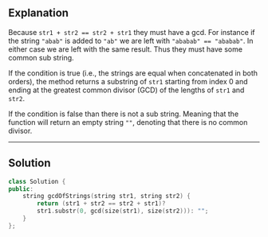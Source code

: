 
## Explanation

Because `str1 + str2 == str2 + str1` they must have a gcd. For instance if the string `"abab"` is added to `"ab"` we are left with `"ababab" == "ababab"`. In either case we are left with the same result. Thus they must have some common sub string. 

If the condition is true (i.e., the strings are equal when concatenated in both orders), the method returns a substring of `str1` starting from index 0 and ending at the greatest common divisor (GCD) of the lengths of `str1` and `str2`.

If the condition is false than there is not a sub string. Meaning that the function will return an empty string `""`, denoting that there is no common divisor.

****
## Solution

```cpp
class Solution {
public:
    string gcdOfStrings(string str1, string str2) {
        return (str1 + str2 == str2 + str1)?
        str1.substr(0, gcd(size(str1), size(str2))): "";
    }
};
```